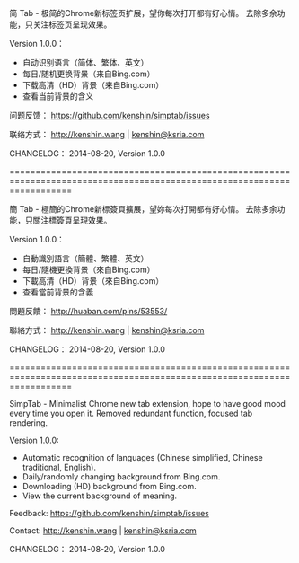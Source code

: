 简 Tab - 极简的Chrome新标签页扩展，望你每次打开都有好心情。 去除多余功能，只关注标签页呈现效果。

Version 1.0.0：
- 自动识别语言（简体、繁体、英文）
- 每日/随机更换背景（来自Bing.com）
- 下载高清（HD）背景（来自Bing.com）
- 查看当前背景的含义

问题反馈：
https://github.com/kenshin/simptab/issues

联络方式：
http://kenshin.wang | kenshin@ksria.com

CHANGELOG：
2014-08-20, Version 1.0.0

========================================================================================================================

簡 Tab - 極簡的Chrome新標簽頁擴展，望妳每次打開都有好心情。 去除多余功能，只關注標簽頁呈現效果。

Version 1.0.0：
- 自動識別語言（簡體、繁體、英文）
- 每日/隨機更換背景（來自Bing.com）
- 下載高清（HD）背景（來自Bing.com）
- 查看當前背景的含義

問題反饋：
http://huaban.com/pins/53553/

聯絡方式：
http://kenshin.wang | kenshin@ksria.com

CHANGELOG：
2014-08-20, Version 1.0.0

========================================================================================================================

SimpTab - Minimalist Chrome new tab extension, hope to have good mood every time you open it. Removed redundant function, focused tab rendering.

Version 1.0.0:
- Automatic recognition of languages (Chinese simplified, Chinese traditional, English).
- Daily/randomly changing background from Bing.com.
- Downloading (HD) background from Bing.com.
- View the current background of meaning.

Feedback:
https://github.com/kenshin/simptab/issues

Contact:
http://kenshin.wang | kenshin@ksria.com

CHANGELOG：
2014-08-20, Version 1.0.0